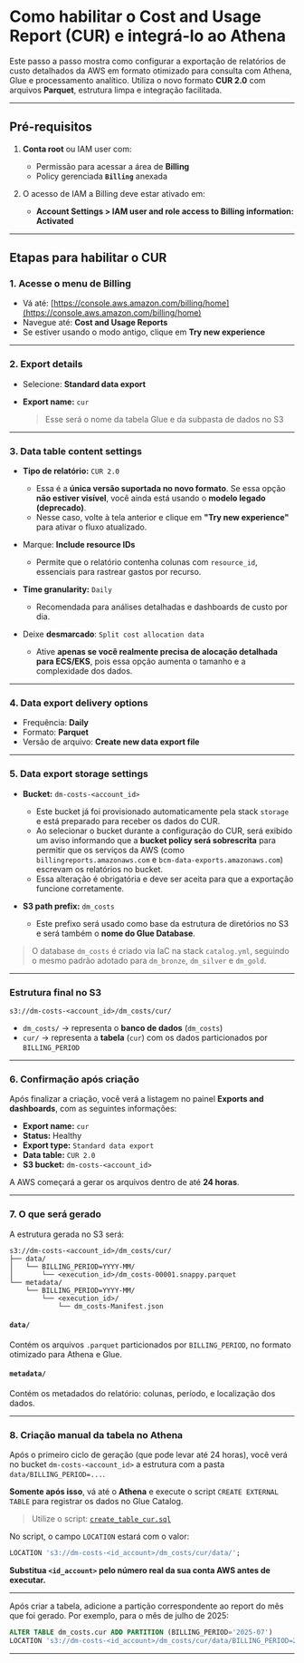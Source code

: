 # Como habilitar o Cost and Usage Report (CUR) e integrá-lo ao Athena

Este passo a passo mostra como configurar a exportação de relatórios de custo detalhados da AWS em formato otimizado para consulta com Athena, Glue e processamento analítico. Utiliza o novo formato **CUR 2.0** com arquivos **Parquet**, estrutura limpa e integração facilitada.

---

## Pré-requisitos

1. **Conta root** ou IAM user com:

    * Permissão para acessar a área de **Billing**
    * Policy gerenciada **`Billing`** anexada

2. O acesso de IAM a Billing deve estar ativado em:

    * **Account Settings > IAM user and role access to Billing information: Activated**

---

## Etapas para habilitar o CUR

### 1. Acesse o menu de Billing

* Vá até: [https://console.aws.amazon.com/billing/home](https://console.aws.amazon.com/billing/home)
* Navegue até: **Cost and Usage Reports**
* Se estiver usando o modo antigo, clique em **Try new experience**

---

### 2. Export details

* Selecione: **Standard data export**
* **Export name:** `cur`

  > Esse será o nome da tabela Glue e da subpasta de dados no S3

---

### 3. Data table content settings

* **Tipo de relatório:** `CUR 2.0`
  * Essa é a **única versão suportada no novo formato**. Se essa opção **não estiver visível**, você ainda está usando o **modelo legado (deprecado)**.
  * Nesse caso, volte à tela anterior e clique em **"Try new experience"** para ativar o fluxo atualizado.

* Marque: **Include resource IDs**
  * Permite que o relatório contenha colunas com `resource_id`, essenciais para rastrear gastos por recurso.

* **Time granularity:** `Daily`
  * Recomendada para análises detalhadas e dashboards de custo por dia.

* Deixe **desmarcado**: `Split cost allocation data`
  * Ative **apenas se você realmente precisa de alocação detalhada para ECS/EKS**, pois essa opção aumenta o tamanho e a complexidade dos dados.

---

### 4. Data export delivery options

* Frequência: **Daily**
* Formato: **Parquet**
* Versão de arquivo: **Create new data export file**

---

### 5. Data export storage settings

* **Bucket:** `dm-costs-<account_id>`
  * Este bucket já foi provisionado automaticamente pela stack `storage` e está preparado para receber os dados do CUR.
  * Ao selecionar o bucket durante a configuração do CUR, será exibido um aviso informando que a **bucket policy será sobrescrita** para permitir que os serviços da AWS (como `billingreports.amazonaws.com` e `bcm-data-exports.amazonaws.com`) escrevam os relatórios no bucket.
  * Essa alteração é obrigatória e deve ser aceita para que a exportação funcione corretamente.

* **S3 path prefix:** `dm_costs`
  * Este prefixo será usado como base da estrutura de diretórios no S3 e será também o **nome do Glue Database**.

> O database `dm_costs` é criado via IaC na stack `catalog.yml`, seguindo o mesmo padrão adotado para `dm_bronze`, `dm_silver` e `dm_gold`.

---

### Estrutura final no S3

```
s3://dm-costs-<account_id>/dm_costs/cur/
```

* `dm_costs/` → representa o **banco de dados** (`dm_costs`)
* `cur/` → representa a **tabela** (`cur`) com os dados particionados por `BILLING_PERIOD`

---

### 6. Confirmação após criação

Após finalizar a criação, você verá a listagem no painel **Exports and dashboards**, com as seguintes informações:

* **Export name:** `cur`
* **Status:** Healthy
* **Export type:** `Standard data export`
* **Data table:** `CUR 2.0`
* **S3 bucket:** `dm-costs-<account_id>`

A AWS começará a gerar os arquivos dentro de até **24 horas**.

---

### 7. O que será gerado

A estrutura gerada no S3 será:

```
s3://dm-costs-<account_id>/dm_costs/cur/
├── data/
│   └── BILLING_PERIOD=YYYY-MM/
│       └── <execution_id>/dm_costs-00001.snappy.parquet
└── metadata/
    └── BILLING_PERIOD=YYYY-MM/
        └── <execution_id>/
            └── dm_costs-Manifest.json
```

#### **`data/`**

Contém os arquivos `.parquet` particionados por `BILLING_PERIOD`, no formato otimizado para Athena e Glue.

#### **`metadata/`**

Contém os metadados do relatório: colunas, período, e localização dos dados.

---

### 8. Criação manual da tabela no Athena

Após o primeiro ciclo de geração (que pode levar até 24 horas), você verá no bucket `dm-costs-<account_id>` a estrutura com a pasta `data/BILLING_PERIOD=...`.

**Somente após isso**, vá até o **Athena** e execute o script `CREATE EXTERNAL TABLE` para registrar os dados no Glue Catalog.

> Utilize o script: [`create_table_cur.sql`](../catalog/scripts/create_table_cur.sql)

No script, o campo `LOCATION` estará com o valor:

```sql
LOCATION 's3://dm-costs-<id_account>/dm_costs/cur/data/';
```

**Substitua `<id_account>` pelo número real da sua conta AWS antes de executar.**

---

Após criar a tabela, adicione a partição correspondente ao report do mês que foi gerado. Por exemplo, para o mês de julho de 2025:

```sql
ALTER TABLE dm_costs.cur ADD PARTITION (BILLING_PERIOD='2025-07')
LOCATION 's3://dm-costs-<id_account>/dm_costs/cur/data/BILLING_PERIOD=2025-07/';
```

---

